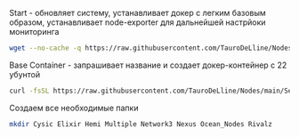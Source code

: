 Start - обновляет систему, устанавливает докер с легким базовым образом, устанавливает node-exporter для дальнейшей настрйоки мониторинга

``` bash
wget --no-cache -q https://raw.githubusercontent.com/TauroDeLline/Nodes/main/Setup%20server/Start -o Start && chmod +x Start.sh && ./Start.sh
```

Base Container - запрашивает название и создает докер-контейнер с 22 убунтой

``` bash
curl -fsSL https://raw.githubusercontent.com/TauroDeLline/Nodes/main/Setup%20server/Base_Container -o Base_Container && chmod +x Base_Container && ./Base_Container
```
Создаем все необходимые папки

``` bash
mkdir Cysic Elixir Hemi Multiple Network3 Nexus Ocean_Nodes Rivalz
```
